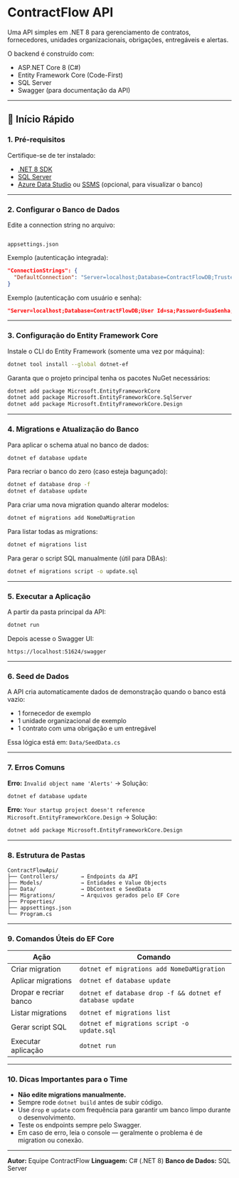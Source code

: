 # ContractFlow API

Uma API simples em .NET 8 para gerenciamento de contratos, fornecedores, unidades organizacionais, obrigações, entregáveis e alertas.

O backend é construído com:
- ASP.NET Core 8 (C#)
- Entity Framework Core (Code-First)
- SQL Server
- Swagger (para documentação da API)

---

## 🚀 Início Rápido

### 1. Pré-requisitos

Certifique-se de ter instalado:

- [.NET 8 SDK](https://dotnet.microsoft.com/en-us/download)
- [SQL Server](https://www.microsoft.com/en-us/sql-server/sql-server-downloads)
- [Azure Data Studio](https://azure.microsoft.com/en-us/products/data-studio) ou [SSMS](https://aka.ms/ssms) (opcional, para visualizar o banco)

---

### 2. Configurar o Banco de Dados

Edite a connection string no arquivo:

```

appsettings.json

````

Exemplo (autenticação integrada):
```json
"ConnectionStrings": {
  "DefaultConnection": "Server=localhost;Database=ContractFlowDB;Trusted_Connection=True;TrustServerCertificate=True;"
}
````

Exemplo (autenticação com usuário e senha):

```json
"Server=localhost;Database=ContractFlowDB;User Id=sa;Password=SuaSenha;TrustServerCertificate=True;"
```

---

### 3. Configuração do Entity Framework Core

Instale o CLI do Entity Framework (somente uma vez por máquina):

```bash
dotnet tool install --global dotnet-ef
```

Garanta que o projeto principal tenha os pacotes NuGet necessários:

```bash
dotnet add package Microsoft.EntityFrameworkCore
dotnet add package Microsoft.EntityFrameworkCore.SqlServer
dotnet add package Microsoft.EntityFrameworkCore.Design
```

---

### 4. Migrations e Atualização do Banco

Para aplicar o schema atual no banco de dados:

```bash
dotnet ef database update
```

Para recriar o banco do zero (caso esteja bagunçado):

```bash
dotnet ef database drop -f
dotnet ef database update
```

Para criar uma nova migration quando alterar modelos:

```bash
dotnet ef migrations add NomeDaMigration
```

Para listar todas as migrations:

```bash
dotnet ef migrations list
```

Para gerar o script SQL manualmente (útil para DBAs):

```bash
dotnet ef migrations script -o update.sql
```

---

### 5. Executar a Aplicação

A partir da pasta principal da API:

```bash
dotnet run
```

Depois acesse o Swagger UI:

```
https://localhost:51624/swagger
```

---

### 6. Seed de Dados

A API cria automaticamente dados de demonstração quando o banco está vazio:

* 1 fornecedor de exemplo
* 1 unidade organizacional de exemplo
* 1 contrato com uma obrigação e um entregável

Essa lógica está em:
`Data/SeedData.cs`

---

### 7. Erros Comuns

**Erro:** `Invalid object name 'Alerts'`
→ Solução:

```bash
dotnet ef database update
```
**Erro:** `Your startup project doesn't reference Microsoft.EntityFrameworkCore.Design`
→ Solução:

```bash
dotnet add package Microsoft.EntityFrameworkCore.Design
```

---

### 8. Estrutura de Pastas

```
ContractFlowApi/
├── Controllers/       → Endpoints da API
├── Models/            → Entidades e Value Objects
├── Data/              → DbContext e SeedData
├── Migrations/        → Arquivos gerados pelo EF Core
├── Properties/
├── appsettings.json
└── Program.cs
```

---

### 9. Comandos Úteis do EF Core

| Ação                   | Comando                                                   |
| ---------------------- | --------------------------------------------------------- |
| Criar migration        | `dotnet ef migrations add NomeDaMigration`                |
| Aplicar migrations     | `dotnet ef database update`                               |
| Dropar e recriar banco | `dotnet ef database drop -f && dotnet ef database update` |
| Listar migrations      | `dotnet ef migrations list`                               |
| Gerar script SQL       | `dotnet ef migrations script -o update.sql`               |
| Executar aplicação     | `dotnet run`                                              |

---

### 10. Dicas Importantes para o Time

* **Não edite migrations manualmente.**
* Sempre rode `dotnet build` antes de subir código.
* Use `drop` e `update` com frequência para garantir um banco limpo durante o desenvolvimento.
* Teste os endpoints sempre pelo Swagger.
* Em caso de erro, leia o console — geralmente o problema é de migration ou conexão.

---

**Autor:** Equipe ContractFlow
**Linguagem:** C# (.NET 8)
**Banco de Dados:** SQL Server
